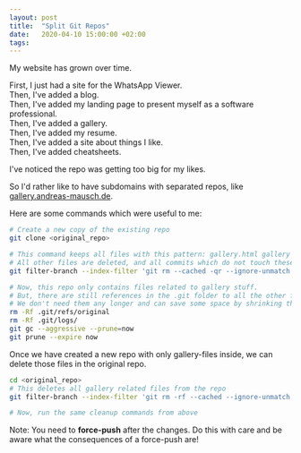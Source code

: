 ```yaml
---
layout: post
title:  "Split Git Repos"
date:   2020-04-10 15:00:00 +02:00
tags:
---
```


My website has grown over time.

First, I just had a site for the WhatsApp Viewer.  
Then, I've added a blog.  
Then, I've added my landing page to present myself as a software professional.  
Then, I've added a gallery.  
Then, I've added my resume.  
Then, I've added a site about things I like.  
Then, I've added cheatsheets.

I've noticed the repo was getting too big for my likes.

So I'd rather like to have subdomains with separated repos, like [gallery.andreas-mausch.de](https://gallery.andreas-mausch.de).

Here are some commands which were useful to me:

```bash
# Create a new copy of the existing repo
git clone <original_repo>

# This command keeps all files with this pattern: gallery.html gallery images/gallery _layouts/gallery.html
# All other files are deleted, and all commits which do not touch these files are dropped.
git filter-branch --index-filter 'git rm --cached -qr --ignore-unmatch -- . && git reset -q $GIT_COMMIT -- gallery.html gallery images/gallery _layouts/gallery.html' --prune-empty -- --all

# Now, this repo only contains files related to gallery stuff.
# But, there are still references in the .git folder to all the other files.
# We don't need them any longer and can save some space by shrinking the .git folder:
rm -Rf .git/refs/original
rm -Rf .git/logs/
git gc --aggressive --prune=now
git prune --expire now
```

Once we have created a new repo with only gallery-files inside,
we can delete those files in the original repo.

```bash
cd <original_repo>
# This deletes all gallery related files from the repo
git filter-branch --index-filter 'git rm -rf --cached --ignore-unmatch gallery.html gallery images/gallery _layouts/gallery.html' --prune-empty --tag-name-filter cat -- --all

# Now, run the same cleanup commands from above
```

Note: You need to **force-push** after the changes. Do this with care and be aware what the consequences of a force-push are!
